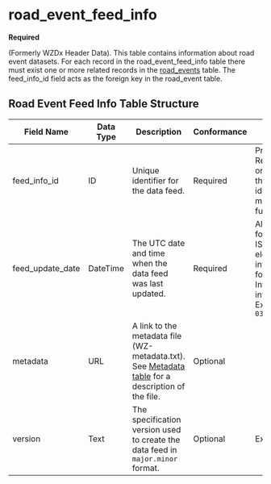# road_event_feed_info
**Required**

(Formerly WZDx Header Data). This table contains information about road event datasets.  For each record in the road_event_feed_info table there must exist one or more related records in the [road_events](/spec-content/data-tables/road_events.md) table. The feed_info_id field acts as the foreign key in the road_event table.

## Road Event Feed Info Table Structure
Field Name | Data Type | Description | Conformance | Notes
---------- | --------- | ---------------- | ----------- | -----
feed_info_id |	ID |	Unique identifier for the data feed. |Required | Primary Key Recommendations on the format of this unique identifier will be made in the future. |
feed_update_date |	DateTime |	The UTC date and time when the data feed was last updated. |	Required | All date/time formats shall use ISO 8601 Data elements and interchange formats – Information interchange. Example: `2016-11-03T19:37:00Z`
metadata |	URL |	A link to the metadata file (WZ-metadata.txt). See [Metadata table](/spec-content/data-tables/metadata.md) for a description of the file. |	Optional |
version |	Text |	The specification version used to create the data feed in `major.minor` format. |	Optional | Examples: `1.1`, `2.0`